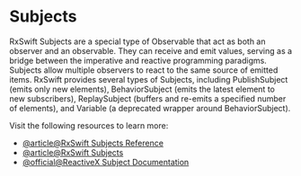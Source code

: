 # Subjects

RxSwift Subjects are a special type of Observable that act as both an observer and an observable. They can receive and emit values, serving as a bridge between the imperative and reactive programming paradigms. Subjects allow multiple observers to react to the same source of emitted items. RxSwift provides several types of Subjects, including PublishSubject (emits only new elements), BehaviorSubject (emits the latest element to new subscribers), ReplaySubject (buffers and re-emits a specified number of elements), and Variable (a deprecated wrapper around BehaviorSubject).

Visit the following resources to learn more:

- [@article@RxSwift Subjects Reference](https://docs.rxswift.org/rxswift/subjects)
- [@article@RxSwift Subjects](https://medium.com/@jhalekhnish/rxswift-subjects-45f65649aee6)
- [@official@ReactiveX Subject Documentation](https://reactivex.io/documentation/subject.html)